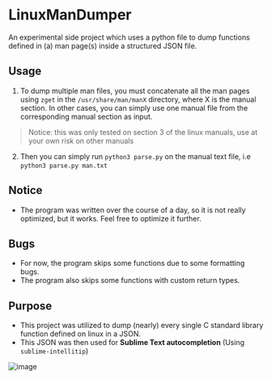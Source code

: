 # LinuxManDumper
An experimental side project which uses a python file to dump functions defined in (a) man page(s) inside a structured JSON file.

## Usage
1. To dump multiple man files, you must concatenate all the man pages using `zget` in the `/usr/share/man/manX` directory, where X is the manual section. In other cases, you can simply use one manual file from the corresponding manual section as input.

> Notice: this was only tested on section 3 of the linux manuals, use at your own risk on other manuals

2. Then you can simply run `python3 parse.py` on the manual text file, i.e `python3 parse.py man.txt`

## Notice
- The program was written over the course of a day, so it is not really optimized, but it works. Feel free to optimize it further.

## Bugs
- For now, the program skips some functions due to some formatting bugs.
- The program also skips some functions with custom return types.

## Purpose
- This project was utilized to dump (nearly) every single C standard library function defined on linux in a JSON.
- This JSON was then used for **Sublime Text autocompletion** (Using `sublime-intellitip`)

![image](https://user-images.githubusercontent.com/57685496/204114306-1df9fb29-5461-4e9b-b830-ad7dee4d95d4.png)







